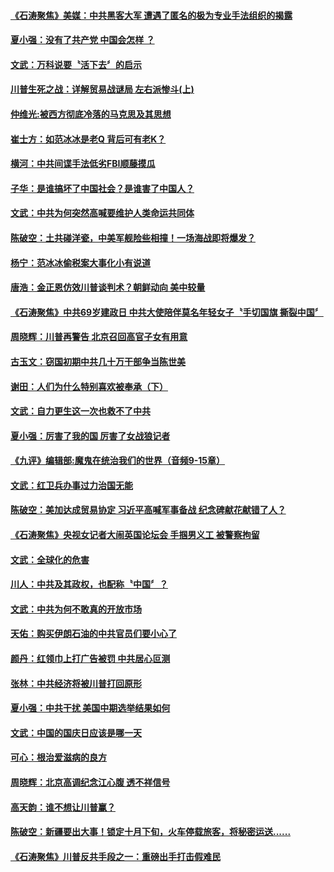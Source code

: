 #### [《石涛聚焦》美媒：中共黑客大军 遭遇了匿名的极为专业手法组织的揭露](../pages/news207/a1394159.md) 

#### [夏小强：没有了共产党 中国会怎样 ？](../pages/news207/a1394126.md) 

#### [文武：万科说要〝活下去〞的启示](../pages/news207/a1394099.md) 

#### [川普生死之战：详解贸易战谜局 左右派惨斗(上)](../pages/news207/a1394086.md) 

#### [仲维光:被西方彻底冷落的马克思及其思想](../pages/news207/a1394085.md) 

#### [崔士方：如范冰冰是老Q 背后可有老K？](../pages/news207/a1394084.md) 

#### [横河：中共间谍手法低劣FBI顺藤摸瓜](../pages/news207/a1394083.md) 

#### [子华：是谁搞坏了中国社会？是谁害了中国人？](../pages/news207/a1394082.md) 

#### [文武：中共为何突然高喊要维护人类命运共同体](../pages/news207/a1394081.md) 

#### [陈破空：土共碰洋瓷，中美军舰险些相撞！一场海战即将爆发？](../pages/news207/a1394026.md) 

#### [杨宁：范冰冰偷税案大事化小有说道](../pages/news207/a1393994.md) 

#### [唐浩：金正恩仿效川普谈判术？朝鲜动向 美中较量](../pages/news207/a1393944.md) 

#### [《石涛聚焦》中共69岁建政日 中共大使陪伴莫名年轻女子〝手切国旗 撕裂中国〞](../pages/news207/a1393888.md) 

#### [周晓辉：川普再警告 北京召回高官子女有用意](../pages/news207/a1393821.md) 

#### [古玉文：窃国初期中共几十万干部争当陈世美](../pages/news207/a1393819.md) 

#### [谢田：人们为什么特别喜欢被奉承（下）](../pages/news207/a1393818.md) 

#### [文武：自力更生这一次也救不了中共](../pages/news207/a1393817.md) 

#### [夏小强：厉害了我的国 厉害了女战狼记者](../pages/news207/a1393815.md) 

#### [《九评》编辑部:魔鬼在统治我们的世界（音频9-15章）](../pages/news207/a1389921.md) 

#### [文武：红卫兵办事过力治国无能](../pages/news207/a1393773.md) 

#### [陈破空：美加达成贸易协定 习近平高喊军事备战 纪念碑献花献错了人？](../pages/news207/a1393771.md) 

#### [《石涛聚焦》央视女记者大闹英国论坛会 手掴男义工 被警察拘留](../pages/news207/a1393745.md) 

#### [文武：全球化的危害](../pages/news207/a1393693.md) 

#### [川人：中共及其政权，也配称〝中国〞？](../pages/news207/a1393687.md) 

#### [文武：中共为何不敢真的开放市场](../pages/news207/a1393686.md) 

#### [天佑：购买伊朗石油的中共官员们要小心了](../pages/news207/a1393677.md) 

#### [颜丹：红领巾上打广告被罚 中共居心叵测](../pages/news207/a1393675.md) 

#### [张林：中共经济将被川普打回原形](../pages/news207/a1393673.md) 

#### [夏小强：中共干扰 美国中期选举结果如何](../pages/news207/a1393671.md) 

#### [文武：中国的国庆日应该是哪一天](../pages/news207/a1393668.md) 

#### [可心：根治爱滋病的良方](../pages/news207/a1393667.md) 

#### [周晓辉：北京高调纪念江心腹 透不祥信号](../pages/news207/a1393666.md) 

#### [高天韵：谁不想让川普赢？](../pages/news207/a1393665.md) 

#### [陈破空：新疆要出大事！锁定十月下旬，火车停载旅客，将秘密运送......](../pages/news207/a1393599.md) 

#### [《石涛聚焦》川普反共手段之一：重磅出手打击假难民](../pages/news207/a1393601.md) 

